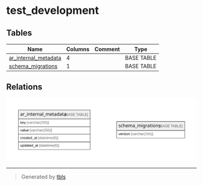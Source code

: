 # test_development

## Tables

| Name | Columns | Comment | Type |
| ---- | ------- | ------- | ---- |
| [ar_internal_metadata](ar_internal_metadata.md) | 4 |  | BASE TABLE |
| [schema_migrations](schema_migrations.md) | 1 |  | BASE TABLE |

## Relations

![er](schema.svg)

---

> Generated by [tbls](https://github.com/k1LoW/tbls)
